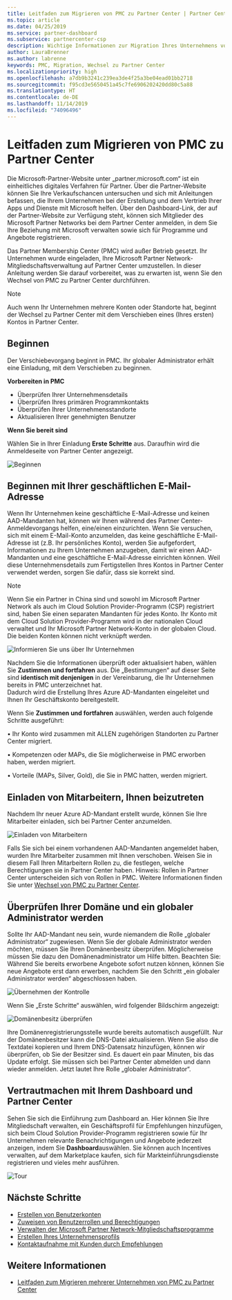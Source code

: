 ```yaml
---
title: Leitfaden zum Migrieren von PMC zu Partner Center | Partner Center
ms.topic: article
ms.date: 04/25/2019
ms.service: partner-dashboard
ms.subservice: partnercenter-csp
description: Wichtige Informationen zur Migration Ihres Unternehmens von PMC zu Partner Center
author: LauraBrenner
ms.author: labrenne
keywords: PMC, Migration, Wechsel zu Partner Center
ms.localizationpriority: high
ms.openlocfilehash: a7db9b3241c239ea3de4f25a3be04ead01bb2718
ms.sourcegitcommit: f95cd3e5650451a45c7fe6906202420dd80c5a88
ms.translationtype: HT
ms.contentlocale: de-DE
ms.lasthandoff: 11/14/2019
ms.locfileid: "74096496"
---
```

# <a name="guide-to-migrating-from-pmc-to-partner-center"></a>Leitfaden zum Migrieren von PMC zu Partner Center

Die Microsoft-Partner-Website unter „partner.microsoft.com“ ist ein einheitliches digitales Verfahren für Partner. Über die Partner-Website können Sie Ihre Verkaufschancen untersuchen und sich mit Anleitungen befassen, die Ihrem Unternehmen bei der Erstellung und dem Vertrieb Ihrer Apps und Dienste mit Microsoft helfen. Über den Dashboard-Link, der auf der Partner-Website zur Verfügung steht, können sich Mitglieder des Microsoft Partner Networks bei dem Partner Center anmelden, in dem Sie Ihre Beziehung mit Microsoft verwalten sowie sich für Programme und Angebote registrieren. 

Das Partner Membership Center (PMC) wird außer Betrieb gesetzt. Ihr Unternehmen wurde eingeladen, Ihre Microsoft Partner Network-Mitgliedschaftsverwaltung auf Partner Center umzustellen. In dieser Anleitung werden Sie darauf vorbereitet, was zu erwarten ist, wenn Sie den Wechsel von PMC zu Partner Center durchführen.

>[!Note]
>Auch wenn Ihr Unternehmen mehrere Konten oder Standorte hat, beginnt der Wechsel zu Partner Center mit dem Verschieben eines (Ihres ersten) Kontos in Partner Center.

## <a name="get-started"></a>Beginnen

Der Verschiebevorgang beginnt in PMC. Ihr globaler Administrator erhält eine Einladung, mit dem Verschieben zu beginnen. 

**Vorbereiten in PMC**
- Überprüfen Ihrer Unternehmensdetails 
- Überprüfen Ihres primären Programmkontakts 
- Überprüfen Ihrer Unternehmensstandorte
- Aktualisieren Ihrer genehmigten Benutzer

**Wenn Sie bereit sind**

Wählen Sie in Ihrer Einladung **Erste Schritte** aus. Daraufhin wird die Anmeldeseite von Partner Center angezeigt.

![Beginnen](images/migration/getstarted.jpg)

## <a name="start-with-your-work-email"></a>Beginnen mit Ihrer geschäftlichen E-Mail-Adresse

Wenn Ihr Unternehmen keine geschäftliche E-Mail-Adresse und keinen AAD-Mandanten hat, können wir Ihnen während des Partner Center-Anmeldevorgangs helfen, eine/einen einzurichten. Wenn Sie versuchen, sich mit einem E-Mail-Konto anzumelden, das keine geschäftliche E-Mail-Adresse ist (z.B. Ihr persönliches Konto), werden Sie aufgefordert, Informationen zu Ihrem Unternehmen anzugeben, damit wir einen AAD-Mandanten und eine geschäftliche E-Mail-Adresse einrichten können.
Weil diese Unternehmensdetails zum Fertigstellen Ihres Kontos in Partner Center verwendet werden, sorgen Sie dafür, dass sie korrekt sind.

>[!Note]
>Wenn Sie ein Partner in China sind und sowohl im Microsoft Partner Network als auch im Cloud Solution Provider-Programm (CSP) registriert sind, haben Sie einen separaten Mandanten für jedes Konto. Ihr Konto mit dem Cloud Solution Provider-Programm wird in der nationalen Cloud verwaltet und Ihr Microsoft Partner Network-Konto in der globalen Cloud. Die beiden Konten können nicht verknüpft werden.

![Informieren Sie uns über Ihr Unternehmen](images/migration/newtellusabout.png)

Nachdem Sie die Informationen überprüft oder aktualisiert haben, wählen Sie **Zustimmen und fortfahren** aus.
Die „Bestimmungen“ auf dieser Seite sind **identisch mit denjenigen** in der Vereinbarung, die Ihr Unternehmen bereits in PMC unterzeichnet hat.  
Dadurch wird die Erstellung Ihres Azure AD-Mandanten eingeleitet und Ihnen Ihr Geschäftskonto bereitgestellt.

Wenn Sie **Zustimmen und fortfahren** auswählen, werden auch folgende Schritte ausgeführt:

•   Ihr Konto wird zusammen mit ALLEN zugehörigen Standorten zu Partner Center migriert.

•   Kompetenzen oder MAPs, die Sie möglicherweise in PMC erworben haben, werden migriert.

•   Vorteile (MAPs, Silver, Gold), die Sie in PMC hatten, werden migriert.

## <a name="invite-employees-to-join-you"></a>Einladen von Mitarbeitern, Ihnen beizutreten

Nachdem Ihr neuer Azure AD-Mandant erstellt wurde, können Sie Ihre Mitarbeiter einladen, sich bei Partner Center anzumelden.

![Einladen von Mitarbeitern](images/migration/invite.png)


Falls Sie sich bei einem vorhandenen AAD-Mandanten angemeldet haben, wurden Ihre Mitarbeiter zusammen mit Ihnen verschoben. Weisen Sie in diesem Fall Ihren Mitarbeitern Rollen zu, die festlegen, welche Berechtigungen sie in Partner Center haben. Hinweis: Rollen in Partner Center unterscheiden sich von Rollen in PMC. Weitere Informationen finden Sie unter [Wechsel von PMC zu Partner Center](move-pmc-pc-map.md).

## <a name="verify-your-domain-and-become-a-global-admin"></a>Überprüfen Ihrer Domäne und ein globaler Administrator werden  

Sollte Ihr AAD-Mandant neu sein, wurde niemandem die Rolle „globaler Administrator“ zugewiesen. Wenn Sie der globale Administrator werden möchten, müssen Sie Ihren Domänenbesitz überprüfen. Möglicherweise müssen Sie dazu den Domänenadministrator um Hilfe bitten. Beachten Sie: Während Sie bereits erworbene Angebote sofort nutzen können, können Sie neue Angebote erst dann erwerben, nachdem Sie den Schritt „ein globaler Administrator werden“ abgeschlossen haben. 

![Übernehmen der Kontrolle](images/migration/takecontrol.png)

Wenn Sie „Erste Schritte“ auswählen, wird folgender Bildschirm angezeigt:

![Domänenbesitz überprüfen](images/migration/verifytxt.png)

Ihre Domänenregistrierungsstelle wurde bereits automatisch ausgefüllt. Nur der Domänenbesitzer kann die DNS-Datei aktualisieren. Wenn Sie also die Textdatei kopieren und Ihrem DNS-Datensatz hinzufügen, können wir überprüfen, ob Sie der Besitzer sind. Es dauert ein paar Minuten, bis das Update erfolgt. Sie müssen sich bei Partner Center abmelden und dann wieder anmelden. Jetzt lautet Ihre Rolle „globaler Administrator“. 


## <a name="get-acquainted-with-your-dashboard-and-partner-center"></a>Vertrautmachen mit Ihrem Dashboard und Partner Center

Sehen Sie sich die Einführung zum Dashboard an. Hier können Sie Ihre Mitgliedschaft verwalten, ein Geschäftsprofil für Empfehlungen hinzufügen, sich beim Cloud Solution Provider-Programm registrieren sowie für Ihr Unternehmen relevante Benachrichtigungen und Angebote jederzeit anzeigen, indem Sie **Dashboard**auswählen. Sie können auch Incentives verwalten, auf dem Marketplace kaufen, sich für Markteinführungsdienste registrieren und vieles mehr ausführen.  

![Tour](images/migration/fre.png)

## <a name="next-steps"></a>Nächste Schritte

- [Erstellen von Benutzerkonten ](create-user-accounts-and-set-permissions.md)
- [Zuweisen von Benutzerrollen und Berechtigungen](permissions-overview.md)
- [Verwalten der Microsoft Partner Network-Mitgliedschaftsprogramme](renew-mpn-offers.md)
- [Erstellen Ihres Unternehmensprofils](create-a-marketing-profile.md)
- [Kontaktaufnahme mit Kunden durch Empfehlungen](responding-to-referrals.md)

## <a name="see-also"></a>Weitere Informationen

- [Leitfaden zum Migrieren mehrerer Unternehmen von PMC zu Partner Center](move-multiple-companies.md)
